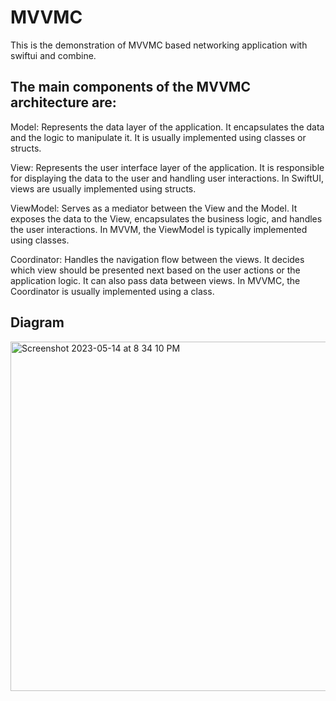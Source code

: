 # MVVMC #
This is the demonstration of MVVMC based networking application with swiftui and combine. 

## The main components of the MVVMC architecture are: ##

Model: Represents the data layer of the application. It encapsulates the data and the logic to manipulate it. It is usually implemented using classes or structs.

View: Represents the user interface layer of the application. It is responsible for displaying the data to the user and handling user interactions. In SwiftUI, views are usually implemented using structs.

ViewModel: Serves as a mediator between the View and the Model. It exposes the data to the View, encapsulates the business logic, and handles the user interactions. In MVVM, the ViewModel is typically implemented using classes.

Coordinator: Handles the navigation flow between the views. It decides which view should be presented next based on the user actions or the application logic. It can also pass data between views. In MVVMC, the Coordinator is usually implemented using a class.

## Diagram ##


<img width="559" alt="Screenshot 2023-05-14 at 8 34 10 PM" src="https://github.com/Zulqurnain24/MVVMC/assets/6280238/76ad437c-287f-4eba-afe8-18f1a8c3c032">
